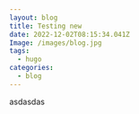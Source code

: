 ```yaml
---
layout: blog
title: Testing new
date: 2022-12-02T08:15:34.041Z
Image: /images/blog.jpg
tags:
  - hugo
categories:
  - blog
---
```

a﻿sdasdas
